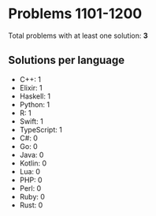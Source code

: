 # Problems 1101-1200

Total problems with at least one solution: **3**

## Solutions per language

- C++: 1
- Elixir: 1
- Haskell: 1
- Python: 1
- R: 1
- Swift: 1
- TypeScript: 1
- C#: 0
- Go: 0
- Java: 0
- Kotlin: 0
- Lua: 0
- PHP: 0
- Perl: 0
- Ruby: 0
- Rust: 0
